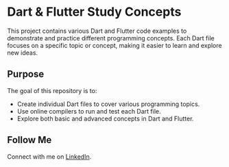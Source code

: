 # Dart & Flutter Study Concepts

This project contains various Dart and Flutter code examples to demonstrate and practice different programming concepts. Each Dart file focuses on a specific topic or concept, making it easier to learn and explore new ideas.

## Purpose
The goal of this repository is to:
- Create individual Dart files to cover various programming topics.
- Use online compilers to run and test each Dart file.
- Explore both basic and advanced concepts in Dart and Flutter.


## Follow Me
Connect with me on [LinkedIn](https://www.linkedin.com/in/tajul-khan-b-s-513758220/).
